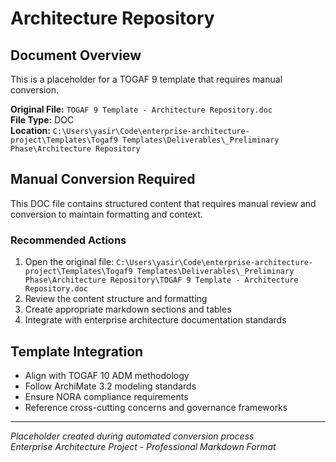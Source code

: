 # Architecture Repository

## Document Overview
This is a placeholder for a TOGAF 9 template that requires manual conversion.

**Original File:** `TOGAF 9 Template - Architecture Repository.doc`  
**File Type:** DOC  
**Location:** `C:\Users\yasir\Code\enterprise-architecture-project\Templates\Togaf9 Templates\Deliverables\_Preliminary Phase\Architecture Repository`

## Manual Conversion Required
This DOC file contains structured content that requires manual review and conversion to maintain formatting and context.

### Recommended Actions
1. Open the original file: `C:\Users\yasir\Code\enterprise-architecture-project\Templates\Togaf9 Templates\Deliverables\_Preliminary Phase\Architecture Repository\TOGAF 9 Template - Architecture Repository.doc`
2. Review the content structure and formatting
3. Create appropriate markdown sections and tables
4. Integrate with enterprise architecture documentation standards

## Template Integration
- Align with TOGAF 10 ADM methodology
- Follow ArchiMate 3.2 modeling standards  
- Ensure NORA compliance requirements
- Reference cross-cutting concerns and governance frameworks

---
*Placeholder created during automated conversion process*  
*Enterprise Architecture Project - Professional Markdown Format*

